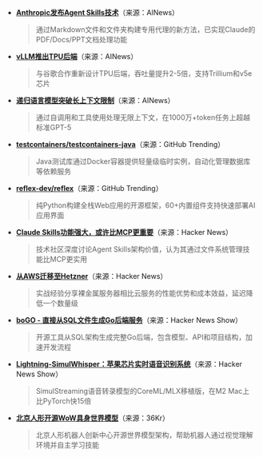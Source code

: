- **[Anthropic发布Agent Skills技术](https://www.anthropic.com/engineering/equipping-agents-for-the-real-world-with-agent-skills)**（来源：AINews）  
  > 通过Markdown文件和文件夹构建专用代理的新方法，已实现Claude的PDF/Docs/PPT文档处理功能

- **[vLLM推出TPU后端](https://twitter.com/vllm_project/status/1978855648176853100)**（来源：AINews）  
  > 与谷歌合作重新设计TPU后端，吞吐量提升2-5倍，支持Trillium和v5e芯片

- **[递归语言模型突破长上下文限制](https://twitter.com/a1zhang/status/1978948676287340753)**（来源：AINews）  
  > 通过自调用和工具使用处理无限上下文，在1000万+token任务上超越标准GPT-5

- **[testcontainers/testcontainers-java](https://github.com/testcontainers/testcontainers-java)**（来源：GitHub Trending）  
  > Java测试库通过Docker容器提供轻量级临时实例，自动化管理数据库等依赖服务

- **[reflex-dev/reflex](https://github.com/reflex-dev/reflex)**（来源：GitHub Trending）  
  > 纯Python构建全栈Web应用的开源框架，60+内置组件支持快速部署AI应用界面

- **[Claude Skills功能强大，或许比MCP更重要](https://news.ycombinator.com/item?id=45619537)**（来源：Hacker News）  
  > 技术社区深度讨论Agent Skills架构价值，认为其通过文件系统管理技能比MCP更实用

- **[从AWS迁移至Hetzner](https://news.ycombinator.com/item?id=45614922)**（来源：Hacker News）  
  > 实战经验分享裸金属服务器相比云服务的性能优势和成本效益，延迟降低一个数量级

- **[boGO - 直接从SQL文件生成Go后端服务](https://news.ycombinator.com/item?id=45621499)**（来源：Hacker News Show）  
  > 开源工具从SQL架构生成完整Go后端，包含模型、API和项目结构，加速开发流程

- **[Lightning-SimulWhisper：苹果芯片实时语音识别系统](https://news.ycombinator.com/item?id=45620534)**（来源：Hacker News Show）  
  > SimulStreaming语音转录模型的CoreML/MLX移植版，在M2 Mac上比PyTorch快15倍

- **[北京人形开源WoW具身世界模型](https://36kr.com/newsflashes/3513272659483779)**（来源：36Kr）  
  > 北京人形机器人创新中心开源世界模型架构，帮助机器人通过视觉理解环境并自主学习技能